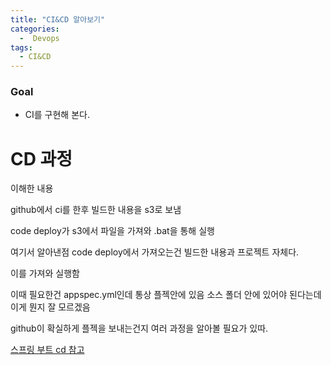 ```yaml
---
title: "CI&CD 알아보기"
categories:
  -  Devops
tags:
  - CI&CD
---
```



### Goal
 * CI를 구현해 본다.



# CD 과정

이해한 내용

github에서 ci를 한후 빌드한 내용을 s3로 보냄

code deploy가 s3에서 파일을 가져와 .bat을 통해 실행

여기서 알아낸점 code deploy에서 가져오는건 빌드한 내용과 프로젝트 자체다.

이를 가져와 실행함

이때 필요한건 appspec.yml인데 통상 플젝안에 있음 소스 폴더 안에 있어야 된다는데 이게 뭔지 잘 모르겠음

github이 확실하게 플젝을 보내는건지 여러 과정을 알아볼 필요가 있따.

[스프링 부트 cd 참고 ](https://bcp0109.tistory.com/363)